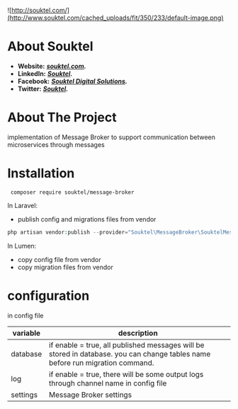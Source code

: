 ![http://souktel.com/](http://www.souktel.com/cached_uploads/fit/350/233/default-image.png) 

# About Souktel
- **Website:** ***[souktel.com](http://www.souktel.com/).***
- **LinkedIn:** ***[Souktel](https://www.linkedin.com/company/souktel).***
- **Facebook:** ***[Souktel Digital Solutions](https://www.facebook.com/souktel).***
- **Twitter:** ***[Souktel](https://twitter.com/Souktel).***


# About The Project

implementation of Message Broker to support communication between microservices through messages

# Installation
```composer
 composer require souktel/message-broker
```
In Laravel:
 - publish config and migrations files from vendor
 ```php
php artisan vendor:publish --provider="Souktel\MessageBroker\SouktelMessageBrokerServiceProvider"
```

In Lumen:
- copy config file from vendor
- copy migration files from vendor


# configuration

in config file

| variable  | description | 
| ------------- | ------------- |
| database  | if enable = true, all published messages will be stored in database. you can change tables name before run migration command.   |
| log  | if enable = true, there will be some output logs through channel name in config file   | |
| settings  | Message Broker settings  |